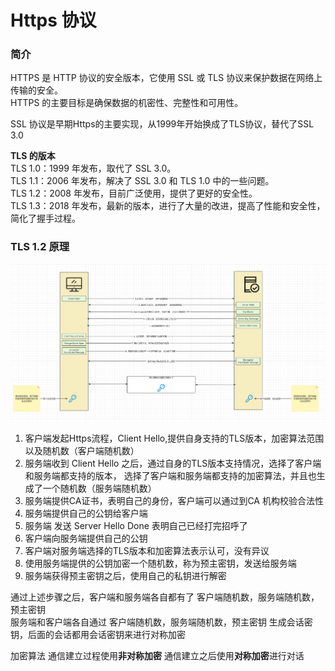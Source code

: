 # Https 协议



### 简介
HTTPS 是 HTTP 协议的安全版本，它使用 SSL 或 TLS 协议来保护数据在网络上传输的安全。  
HTTPS 的主要目标是确保数据的机密性、完整性和可用性。

SSL 协议是早期Https的主要实现，从1999年开始换成了TLS协议，替代了SSL 3.0  

**TLS 的版本**  
TLS 1.0：1999 年发布，取代了 SSL 3.0。  
TLS 1.1：2006 年发布，解决了 SSL 3.0 和 TLS 1.0 中的一些问题。  
TLS 1.2：2008 年发布，目前广泛使用，提供了更好的安全性。  
TLS 1.3：2018 年发布，最新的版本，进行了大量的改进，提高了性能和安全性，简化了握手过程。   


### TLS 1.2 原理
![https 流程](../img/Https.png)

1. 客户端发起Https流程，Client Hello,提供自身支持的TLS版本，加密算法范围以及随机数（客户端随机数）
2. 服务端收到 Client Hello 之后，通过自身的TLS版本支持情况，选择了客户端和服务端都支持的版本， 
选择了客户端和服务端都支持的加密算法，并且也生成了一个随机数（服务端随机数）
3. 服务端提供CA证书，表明自己的身份，客户端可以通过到CA 机构校验合法性
4. 服务端提供自己的公钥给客户端
5. 服务端 发送 Server Hello Done 表明自己已经打完招呼了
6. 客户端向服务端提供自己的公钥
7. 客户端对服务端选择的TLS版本和加密算法表示认可，没有异议
8. 使用服务端提供的公钥加密一个随机数，称为预主密钥，发送给服务端
9. 服务端获得预主密钥之后，使用自己的私钥进行解密

通过上述步骤之后，客户端和服务端各自都有了 客户端随机数，服务端随机数，预主密钥  
服务端和客户端各自通过 客户端随机数，服务端随机数，预主密钥 生成会话密钥，后面的会话都用会话密钥来进行对称加密


加密算法
通信建立过程使用**非对称加密**
通信建立之后使用**对称加密**进行对话